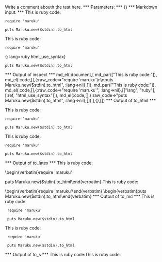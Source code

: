 Write a comment abouth the test here.
*** Parameters: ***
{}
*** Markdown input: ***
This is ruby code:

	require 'maruku'
	
	puts Maruku.new($stdin).to_html

This is ruby code:

	require 'maruku'
{: lang=ruby html_use_syntax}
	
	puts Maruku.new($stdin).to_html
*** Output of inspect ***
md_el(:document,[
	md_par(["This is ruby code:"]),
	md_el(:code,[],{:raw_code=>"require 'maruku'\n\nputs Maruku.new($stdin).to_html", :lang=>nil},[]),
	md_par(["This is ruby code:"]),
	md_el(:code,[],{:raw_code=>"require 'maruku'", :lang=>nil},[["lang", "ruby"], [:ref, "html_use_syntax"]]),
	md_el(:code,[],{:raw_code=>"puts Maruku.new($stdin).to_html", :lang=>nil},[])
],{},[])
*** Output of to_html ***
<p>This is ruby code:</p>

<pre><code>require 'maruku'

puts Maruku.new($stdin).to_html</code></pre>

<p>This is ruby code:</p>

<pre><code class="ruby"><span class="ident">require</span> <span class="punct">'</span><span class="string">maruku</span><span class="punct">'</span></code></pre>

<pre><code>puts Maruku.new($stdin).to_html</code></pre>
*** Output of to_latex ***
This is ruby code:

\begin{verbatim}require 'maruku'

puts Maruku.new($stdin).to_html\end{verbatim}
This is ruby code:

\begin{verbatim}require 'maruku'\end{verbatim}
\begin{verbatim}puts Maruku.new($stdin).to_html\end{verbatim}
*** Output of to_md ***
This is ruby code:

     require 'maruku'
     
     puts Maruku.new($stdin).to_html

This is ruby code:

     require 'maruku'

     puts Maruku.new($stdin).to_html
*** Output of to_s ***
This is ruby code:This is ruby code:

